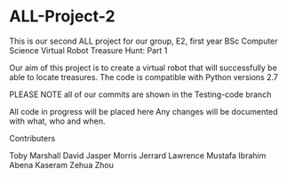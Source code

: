 ALL-Project-2
=============

This is our second ALL project for our group, E2, first year BSc Computer Science Virtual Robot Treasure Hunt: Part 1 

Our aim of this project is to create a virtual robot that will successfully be able to locate treasures. The code is compatible with Python versions 2.7 

PLEASE NOTE all of our commits are shown in the Testing-code branch

All code in progress will be placed here Any changes will be documented with what, who and when.

Contributers

Toby Marshall
David Jasper Morris 
Jerrard Lawrence 
Mustafa Ibrahim 
Abena Kaseram 
Zehua Zhou
